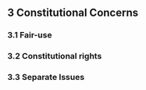 ## 3 Constitutional Concerns

### 3.1 Fair-use

### 3.2 Constitutional rights

### 3.3 Separate Issues
